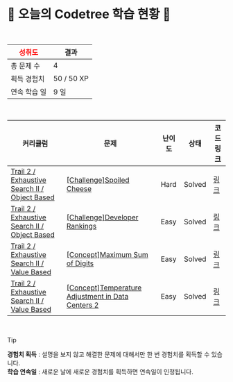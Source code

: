 # 🌲 오늘의 Codetree 학습 현황 🌲

<br />

| <span style="color:red;display:block;text-align:center;"> **성취도**</span> | 결과 |
|---|---|
| 총 문제 수 | 4 |
| 획득 경험치 | 50 / 50 XP |
| 연속 학습 일 | 9 일 |

<br />

|커리큘럼|문제|난이도|상태|코드 링크|
|---|---|---|---|---|
|[Trail 2 / Exhaustive Search II / Object Based](https://www.codetree.ai/trail-info/novice-mid/)|[[Challenge]Spoiled Cheese](https://www.codetree.ai/trails/complete/curated-cards/challenge-rotten-cheese/)|Hard|Solved|[링크](https://github.com/jxnyxng/codeTree/blob/main/251019/%EC%83%81%ED%95%B4%EB%B2%84%EB%A6%B0%20%EC%B9%98%EC%A6%88/rotten-cheese.py)|
|[Trail 2 / Exhaustive Search II / Object Based](https://www.codetree.ai/trail-info/novice-mid/)|[[Challenge]Developer Rankings](https://www.codetree.ai/trails/complete/curated-cards/challenge-developers-rank/)|Easy|Solved|[링크](https://github.com/jxnyxng/codeTree/blob/main/251019/%EA%B0%9C%EB%B0%9C%EC%9E%90%EC%9D%98%20%EC%88%9C%EC%9C%84/developers-rank.py)|
|[Trail 2 / Exhaustive Search II / Value Based](https://www.codetree.ai/trail-info/novice-mid/)|[[Concept]Maximum Sum of Digits](https://www.codetree.ai/trails/complete/curated-cards/intro-maximum-of-sum-of-numbers/)|Easy|Solved|[링크](https://github.com/jxnyxng/codeTree/blob/main/251019/%EC%88%AB%EC%9E%90%EB%93%A4%EC%9D%98%20%ED%95%A9%20%EC%A4%91%20%EC%B5%9C%EB%8C%80/maximum-of-sum-of-numbers.py)|
|[Trail 2 / Exhaustive Search II / Value Based](https://www.codetree.ai/trail-info/novice-mid/)|[[Concept]Temperature Adjustment in Data Centers 2](https://www.codetree.ai/trails/complete/curated-cards/intro-adjusting-the-temperature-of-the-data-center-2/)|Easy|Solved|[링크](https://github.com/jxnyxng/codeTree/blob/main/251019/%EB%8D%B0%EC%9D%B4%ED%84%B0%EC%84%BC%ED%84%B0%EC%9D%98%20%EC%98%A8%EB%8F%84%20%EC%A1%B0%EC%A0%95%202/adjusting-the-temperature-of-the-data-center-2.py)|


<br />

> [!TIP]
> **경험치 획득** : 설명을 보지 않고 해결한 문제에 대해서만 한 번 경험치를 획득할 수 있습니다.  
> **학습 연속일** : 새로운 날에 새로운 경험치를 획득하면 연속일이 인정됩니다.

